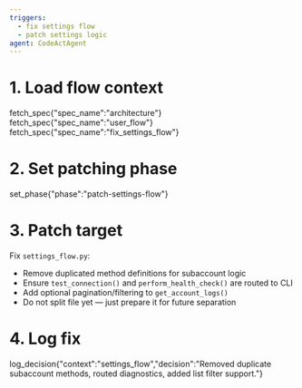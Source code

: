 ```yaml
---
triggers:
  - fix settings flow
  - patch settings logic
agent: CodeActAgent
---
```


# 1. Load flow context
fetch_spec{"spec_name":"architecture"}
fetch_spec{"spec_name":"user_flow"}
fetch_spec{"spec_name":"fix_settings_flow"}

# 2. Set patching phase
set_phase{"phase":"patch-settings-flow"}

# 3. Patch target
Fix `settings_flow.py`:
- Remove duplicated method definitions for subaccount logic
- Ensure `test_connection()` and `perform_health_check()` are routed to CLI
- Add optional pagination/filtering to `get_account_logs()`
- Do not split file yet — just prepare it for future separation

# 4. Log fix
log_decision{"context":"settings_flow","decision":"Removed duplicate subaccount methods, routed diagnostics, added list filter support."}
